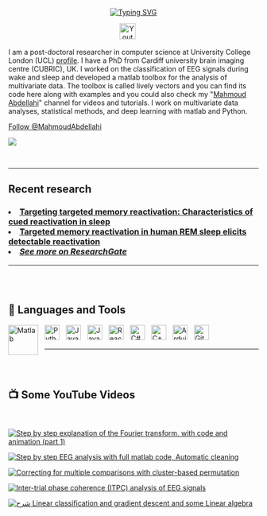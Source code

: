 <p align="center">
  <!-- link: https://readme-typing-svg.demolab.com/demo/  and  https://devicon.dev/ -->
  <a href="https://git.io/typing-svg"><img src="https://readme-typing-svg.demolab.com?font=Fira+Code&size=18&pause=1000&center=true&multiline=true&width=650&height=200&lines=10%2B+years+working+on+signals+and+machine+learning;PhD+working+on+multivariate+brain+signals+analyses;Studied+computer+science%2C+neuroscience;Teaches+BCI%2C+machine+and+deep+learning%2C+and+computer+vision" alt="Typing SVG" /></a>
</p>

<!-- Social icons section -->
<p align="center">
  <a href="https://www.youtube.com/channel/UCyi-2iS2-yQvhXPs3A4Vv6Q"><img width="32px" alt="Youtube" title="Youtube" src="https://i.imgur.com/qiXu7b2.png"/></a>
  &#8287;&#8287;&#8287;&#8287;&#8287;
   
</p>

I am a post-doctoral researcher in computer science at University College London (UCL) [profile]. I have a PhD from Cardiff university brain imaging centre (CUBRIC), UK. I worked on the classification of EEG signals during wake and sleep and developed a matlab toolbox for the analysis of multivariate data. The toolbox is called lively vectors and you can find its code here along with examples and you could also check my "[Mahmoud Abdellahi][youtube]" channel for videos and tutorials. I work on multivariate data analyses, statistical methods, and deep learning with matlab and Python.

<!-- Place this tag where you want the button to render. -->

<a class="github-button" href="https://github.com/MahmoudAbdellahi" aria-label="Follow @MahmoudAbdellahi on GitHub">Follow @MahmoudAbdellahi</a>

   <p align="left">
      <a href="https://www.youtube.com/channel/UCyi-2iS2-yQvhXPs3A4Vv6Q?sub_confirmation=1"><img src="https://custom-icon-badges.demolab.com/badge/-Subscribe-red?style=for-the-badge&logo=video&logoColor=white"/></a>
       
   </p>
</br>

---

<h2> <b> Recent research </h2> </b>

<h3>
<li><a href="https://www.sciencedirect.com/science/article/pii/S1053811922009417?via%3Dihub">Targeting targeted memory reactivation: Characteristics of cued reactivation in sleep</a></li>

<li><a href="https://www.biorxiv.org/content/10.1101/2021.12.01.470530v2">Targeted memory reactivation in human REM sleep elicits detectable reactivation</a></li>

<li><a href="https://www.researchgate.net/profile/Mahmoud-Abdellahi/research"><i>See more on ResearchGate</i></a></li>
</h3>

---

</br>
</br>
<h2> <b> 🧰 Languages and Tools </h2> </b> 

<img align="left" alt="Matlab" width="60px" style="padding-right:10px;" src="https://logos-world.net/wp-content/uploads/2020/12/MATLAB-Symbol.jpg" />
<img align="left" alt="Python" width="30px" style="padding-right:10px;" src="https://cdn.jsdelivr.net/gh/devicons/devicon/icons/python/python-original-wordmark.svg" />

<img align="left" alt="Java" width="30px" style="padding-right:10px;" src="https://cdn.jsdelivr.net/gh/devicons/devicon/icons/java/java-original-wordmark.svg" />

<img align="left" alt="JavaScript" width="30px" style="padding-right:10px;" src="https://cdn.jsdelivr.net/gh/devicons/devicon/icons/javascript/javascript-plain.svg" />

<img align="left" alt="React native" width="30px" style="padding-right:10px;" src="https://cdn.jsdelivr.net/gh/devicons/devicon/icons/react/react-original.svg" />
<img align="left" alt="C#" width="30px" style="padding-right:10px;" src="https://cdn.jsdelivr.net/gh/devicons/devicon/icons/csharp/csharp-original.svg" />

<img align="left" alt="C++" width="30px" style="padding-right:10px;" src="https://cdn.jsdelivr.net/gh/devicons/devicon/icons/cplusplus/cplusplus-line.svg" />
<img align="left" alt="Arduino" width="30px" style="padding-right:10px;" src="https://cdn.jsdelivr.net/gh/devicons/devicon/icons/arduino/arduino-original-wordmark.svg" />

<img align="left" alt="GitHub" width="30px" style="padding-right:10px;" src="https://cdn.jsdelivr.net/gh/devicons/devicon/icons/github/github-original.svg" />
<br />
<br />

---

<br /><br />

<h2> <b> 📺 Some YouTube Videos </h2> </b>
<br />

[![Step by step explanation of the Fourier transform, with code and animation (part 1)](https://i.postimg.cc/gkbw2W9J/thumb.png)](https://youtu.be/fB94_79iF88)

[![Step by step EEG analysis with full matlab code, Automatic cleaning](https://i.postimg.cc/FFckjRNm/thumb.png)](https://youtu.be/L3ZH51Alnr0) 

[![Correcting for multiple comparisons with cluster-based permutation](https://i.postimg.cc/bvbnTHty/thumb.jpg)](https://youtu.be/Dx143jsZDIs)

[![Inter-trial phase coherence (ITPC) analysis of EEG signals](https://i.postimg.cc/28fKF2L6/thumb.png)](https://youtu.be/1hI_TPbfIks)


[![شرح Linear classification and gradient descent and some Linear algebra](https://i.postimg.cc/dQT8tF1k/Lec1-arabic.png)](https://www.youtube.com/watch?v=m7eh2aFqzIg&t=19s&ab_channel=MahmoudAbdellahi)

[youtube]: https://www.youtube.com/channel/UCyi-2iS2-yQvhXPs3A4Vv6Q
[profile]: https://profiles.ucl.ac.uk/94893-mahmoud-abdellahi
